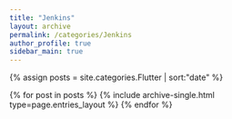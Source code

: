 ```yaml
---
title: "Jenkins"
layout: archive
permalink: /categories/Jenkins
author_profile: true
sidebar_main: true
---
```


{% assign posts = site.categories.Flutter | sort:"date" %}

{% for post in posts %}
  {% include archive-single.html type=page.entries_layout %}
{% endfor %}
